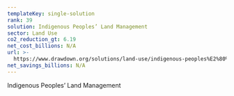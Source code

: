 ```yaml
---
templateKey: single-solution
rank: 39
solution: Indigenous Peoples’ Land Management
sector: Land Use
co2_reduction_gt: 6.19
net_cost_billions: N/A
url: >-
  https://www.drawdown.org/solutions/land-use/indigenous-peoples%E2%80%99-land-management
net_savings_billions: N/A
---
```


Indigenous Peoples’ Land Management